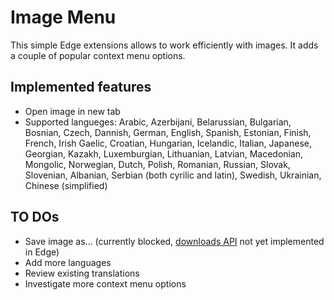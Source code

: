 # Image Menu

This simple Edge extensions allows to work efficiently with images. It adds a couple of popular context menu options.

## Implemented features

* Open image in new tab
* Supported langueges: Arabic, Azerbijani, Belarussian, Bulgarian, Bosnian, Czech, Dannish, German, English, Spanish, Estonian, Finish, French, Irish Gaelic, Croatian, Hungarian, Icelandic, Italian, Japanese, Georgian, Kazakh, Luxemburgian, Lithuanian, Latvian, Macedonian, Mongolic, Norwegian, Dutch, Polish, Romanian, Russian, Slovak, Slovenian, Albanian, Serbian (both cyrilic and latin), Swedish, Ukrainian, Chinese (simplified)

## TO DOs

* Save image as... (currently blocked, [downloads API](https://docs.microsoft.com/en-us/microsoft-edge/extensions/api-support/extension-api-roadmap) not yet implemented in Edge)
* Add more languages
* Review existing translations
* Investigate more context menu options
